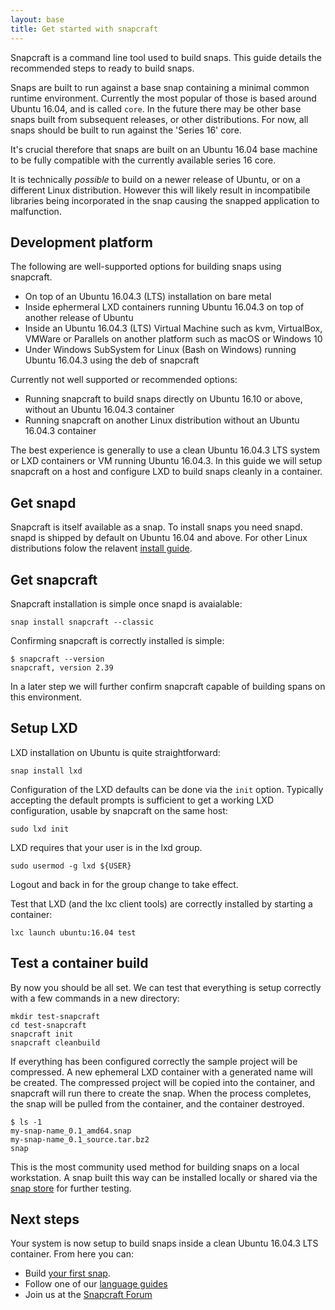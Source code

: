 ```yaml
---
layout: base
title: Get started with snapcraft
---
```


Snapcraft is a command line tool used to build snaps. This guide details the recommended steps to ready to build snaps.

Snaps are built to run against a base snap containing a minimal common runtime environment. Currently the most popular of those is based around Ubuntu 16.04, and is called `core`. In the future there may be other base snaps built from subsequent releases, or other distributions. For now, all snaps should be built to run against the 'Series 16' core.

It's crucial therefore that snaps are built on an Ubuntu 16.04 base machine to be fully compatible with the currently available series 16 core. 

It is technically *possible* to build on a newer release of Ubuntu, or on a different Linux distribution. However this will likely result in incompatibile libraries being incorporated in the snap causing the snapped application to malfunction.

## Development platform

The following are well-supported options for building snaps using snapcraft.

  * On top of an Ubuntu 16.04.3 (LTS) installation on bare metal
  * Inside ephermeral LXD containers running Ubuntu 16.04.3 on top of another release of Ubuntu 
  * Inside an Ubuntu 16.04.3 (LTS) Virtual Machine such as kvm, VirtualBox, VMWare or Parallels on another platform such as macOS or Windows 10
  * Under Windows SubSystem for Linux (Bash on Windows) running Ubuntu 16.04.3 using the deb of snapcraft

Currently not well supported or recommended options:

  * Running snapcraft to build snaps directly on Ubuntu 16.10 or above, without an Ubuntu 16.04.3 container 
  * Running snapcraft on another Linux distribution without an Ubuntu 16.04.3 container

The best experience is generally to use a clean Ubuntu 16.04.3 LTS system or LXD containers or VM running Ubuntu 16.04.3. In this guide we will setup snapcraft on a host and configure LXD to build snaps cleanly in a container.

## Get snapd

Snapcraft is itself available as a snap. To install snaps you need snapd. snapd is shipped by default on Ubuntu 16.04 and above. For other Linux distributions folow the relavent [install guide](/core/install).

## Get snapcraft

Snapcraft installation is simple once snapd is avaialable:

`snap install snapcraft --classic`

Confirming snapcraft is correctly installed is simple:

```
$ snapcraft --version
snapcraft, version 2.39
```

In a later step we will further confirm snapcraft capable of building spans on this environment.

## Setup LXD

LXD installation on Ubuntu is quite straightforward:

`snap install lxd`

Configuration of the LXD defaults can be done via the `init` option. Typically accepting the default prompts is sufficient to get a working LXD configuration, usable by snapcraft on the same host:

`sudo lxd init`

LXD requires that your user is in the lxd group. 

`sudo usermod -g lxd ${USER}`

Logout and back in for the group change to take effect.

Test that LXD (and the lxc client tools) are correctly installed by starting a container:

`lxc launch ubuntu:16.04 test`

## Test a container build

By now you should be all set. We can test that everything is setup correctly with a few commands in a new directory:

```
mkdir test-snapcraft
cd test-snapcraft
snapcraft init
snapcraft cleanbuild
```

If everything has been configured correctly the sample project will be compressed. A new ephemeral LXD container with a generated name will be created. The compressed project will be copied into the container, and snapcraft will run there to create the snap. When the process completes, the snap will be pulled from the container, and the container destroyed.

```
$ ls -1
my-snap-name_0.1_amd64.snap
my-snap-name_0.1_source.tar.bz2
snap
```

This is the most community used method for building snaps on a local workstation. A snap built this way can be installed locally or shared via the [snap store](https://dashboard.snapcraft.io/) for further testing. 

## Next steps

Your system is now setup to build snaps inside a clean Ubuntu 16.04.3 LTS container. From here you can:

  * Build [your first snap](/build-snaps/your-first-snap). 
  * Follow one of our [language guides](/build-snaps/languages)
  * Join us at the [Snapcraft Forum](https://forum.snapcraft.io/)

